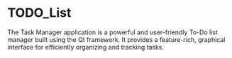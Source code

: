 # TODO_List
The Task Manager application is a powerful and user-friendly To-Do list manager built using the Qt framework. It provides a feature-rich, graphical interface for efficiently organizing and tracking tasks.
